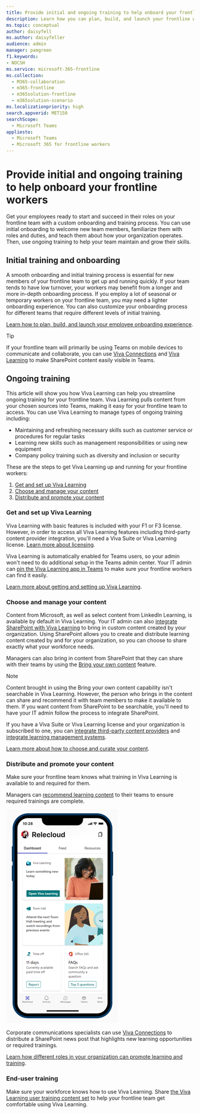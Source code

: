 ```yaml
---
title: Provide initial and ongoing training to help onboard your frontline workers
description: Learn how you can plan, build, and launch your frontline worker onboarding experience.
ms.topic: conceptual
author: daisyfell
ms.author: daisyfeller
audience: admin
manager: pamgreen
f1.keywords:
- NOCSH
ms.service: microsoft-365-frontline
ms.collection: 
  - M365-collaboration
  - m365-frontline
  - m365solution-frontline
  - m365solution-scenario
ms.localizationpriority: high
search.appverid: MET150
searchScope:
  - Microsoft Teams
appliesto: 
  - Microsoft Teams
  - Microsoft 365 for frontline workers
---
```


# Provide initial and ongoing training to help onboard your frontline workers

Get your employees ready to start and succeed in their roles on your frontline team with a custom onboarding and training process. You can use initial onboarding to welcome new team members, familiarize them with roles and duties, and teach them about how your organization operates. Then, use ongoing training to help your team maintain and grow their skills.

## Initial training and onboarding

A smooth onboarding and initial training process is essential for new members of your frontline team to get up and running quickly. If your team tends to have low turnover, your workers may benefit from a longer and more in-depth onboarding process. If you employ a lot of seasonal or temporary workers on your frontline team, you may need a lighter onboarding experience. You can also customize your onboarding process for different teams that require different levels of initial training.

[Learn how to plan, build, and launch your employee onboarding experience](/sharepoint/onboard-employees).

> [!TIP]
> If your frontline team will primarily be using Teams on mobile devices to communicate and collaborate, you can use [Viva Connections](/viva/connections/viva-connections-overview) and [Viva Learning](/viva/learning/overview-viva-learning) to make SharePoint content easily visible in Teams.

## Ongoing training

This article will show you how Viva Learning can help you streamline ongoing training for your frontline team. Viva Learning pulls content from your chosen sources into Teams, making it easy for your frontline team to access. You can use Viva Learning to manage types of ongoing training including:

- Maintaining and refreshing necessary skills such as customer service or procedures for regular tasks
- Learning new skills such as management responsibilities or using new equipment
- Company policy training such as diversity and inclusion or security

These are the steps to get Viva Learning up and running for your frontline workers:

1. [Get and set up Viva Learning](#get-and-set-up-viva-learning)
2. [Choose and manage your content](#choose-and-manage-your-content)
3. [Distribute and promote your content](#distribute-and-promote-your-content)

### Get and set up Viva Learning

Viva Learning with basic features is included with your F1 or F3 license. However, in order to access all Viva Learning features including third-party content provider integration, you'll need a Viva Suite or Viva Learning license. [Learn more about licensing](https://www.microsoft.com/microsoft-viva/learning?activetab=pivot:overviewtab&rtc=1#office-SKUChooser-wdv2jeb).

Viva Learning is automatically enabled for Teams users, so your admin won't need to do additional setup in the Teams admin center. Your IT admin can [pin the Viva Learning app in Teams](/microsoftteams/teams-app-setup-policies#pin-apps) to make sure your frontline workers can find it easily.

[Learn more about getting and setting up Viva Learning](/viva/learning/set-up-viva-learning).

### Choose and manage your content

Content from Microsoft, as well as select content from LinkedIn Learning, is available by default in Viva Learning. Your IT admin can also [integrate SharePoint with Viva Learning](/viva/learning/configure-sharepoint-content-source) to bring in custom content created by your organization. Using SharePoint allows you to create and distribute learning content created by and for your organization, so you can choose to share exactly what your workforce needs.

Managers can also bring in content from SharePoint that they can share with their teams by using the [Bring your own content](https://support.microsoft.com/office/bring-your-own-content-to-viva-learning-692bfe1a-0e8d-467c-b5a7-4e17c132ae93) feature.

> [!NOTE]
> Content brought in using the Bring your own content capability isn't searchable in Viva Learning. However, the person who brings in the content can share and recommend it with team members to make it available to them. If you want content from SharePoint to be searchable, you'll need to have your IT admin follow the process to integrate SharePoint.

If you have a Viva Suite or Viva Learning license and your organization is subscribed to one, you can [integrate third-party content providers](/viva/learning/configure-other-content-sources) and [integrate learning management systems](/viva/learning/configure-lms).

[Learn more about how to choose and curate your content](/viva/solutions/incorporate-learning#step-3-choose-and-curate-your-learning-content).

### Distribute and promote your content

Make sure your frontline team knows what training in Viva Learning is available to and required for them.

Managers can [recommend learning content](https://support.microsoft.com/office/recommend-and-manage-content-in-viva-learning-77f9dcbf-41a8-4b19-b4d1-b99c406f37b8) to their teams to ensure required trainings are complete.

![Screenshot of the Viva Connections Dashboard with a Viva Learning card.](media/viva-learning-card-mobile.png) 

Corporate communications specialists can use [Viva Connections](/viva/connections/viva-connections-overview) to distribute a SharePoint news post that highlights new learning opportunities or required trainings.

[Learn how different roles in your organization can promote learning and training](/viva/solutions/incorporate-learning#step-4-distribute-and-promote-learning-content).

### End-user training

Make sure your workforce knows how to use Viva Learning. Share [the Viva Learning user training content set](https://support.microsoft.com/office/viva-learning-01bfed12-c327-41e0-a68f-7fa527dcc98a) to help your frontline team get comfortable using Viva Learning.
